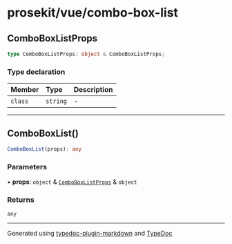 # prosekit/vue/combo-box-list

## ComboBoxListProps

```ts
type ComboBoxListProps: object & ComboBoxListProps;
```

### Type declaration

| Member | Type | Description |
| :------ | :------ | :------ |
| `class` | `string` | - |

***

## ComboBoxList()

```ts
ComboBoxList(props): any
```

### Parameters

▪ **props**: `object` & [`ComboBoxListProps`](../lit/combo-box-list.md#comboboxlistprops) & `object`

### Returns

`any`

***

Generated using [typedoc-plugin-markdown](https://www.npmjs.com/package/typedoc-plugin-markdown) and [TypeDoc](https://typedoc.org/)
